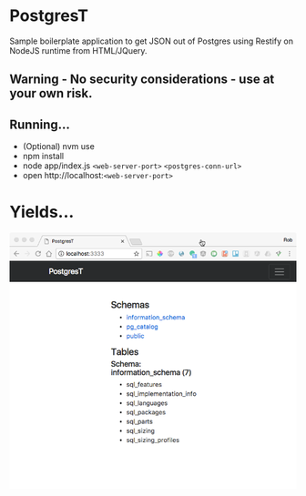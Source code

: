 # PostgresT

Sample boilerplate application to get JSON out of Postgres using Restify on NodeJS runtime from HTML/JQuery.

## Warning - No security considerations - use at your own risk.

## Running...

* (Optional) nvm use
* npm install
* node app/index.js `<web-server-port>` `<postgres-conn-url>`
* open http://localhost:`<web-server-port>`

# Yields...

![screenshot](screenshot.png)
